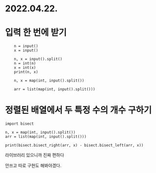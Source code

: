 # 2022.04.22.

# 입력 한 번에 받기
```
    n = input()
    x = input()
    
    n, x = input().split()
    n = int(n)
    x = int(x)
    print(n, x)
    
    n, x = map(int, input().split())
    
    arr = list(map(int, input().split()))
```

# 정렬된 배열에서 두 특정 수의 개수 구하기

```
import bisect

n, x = map(int, input().split())
arr = list(map(int, input().split()))

print(bisect.bisect_right(arr, x) - bisect.bisect_left(arr, x))
```
라이브러리 있으니까 진짜 편하다

안쓰고 따로 구현도 해봐야겠다.


